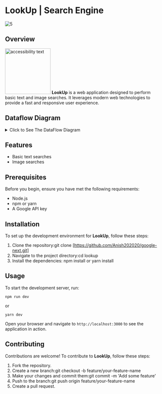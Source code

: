 # LookUp | Search Engine
<img src="https://i.ibb.co/j4Ggbd2/5.png" alt="5" border="0">

## Overview
<img src="https://i.pinimg.com/736x/39/e7/37/39e737ae72388916f070afdff4d06265.jpg" width="150"  height="150" alt="accessibility text">
<b>LookUp</b> is a web application designed to perform basic text and image searches. It leverages modern web technologies to provide a fast and responsive user experience.

## Dataflow Diagram
<details>
  <summary>Click to See The DataFlow Diagram</summary>

<img src="https://i.ibb.co/gFvk98X/diagram-export-8-30-2024-4-14-06-PM.png" alt="diagram-export-8-30-2024-4-14-06-PM" border="0">

The Above is the Dataflow Diagram of LookUp | Search Engine
</details>

## Features
- Basic text searches
- Image searches
## Prerequisites
Before you begin, ensure you have met the following requirements:

- Node.js
- npm or yarn
- A Google API key
## Installation
To set up the development environment for **LookUp**, follow these steps:

1. Clone the repository:git clone [https://github.com/Anish202020/google-next.git]
2. Navigate to the project directory:cd lookup
3. Install the dependencies: npm install or yarn install
## Usage
To start the development server, run:

```
npm run dev
```
or

```
yarn dev
```
Open your browser and navigate to `http://localhost:3000` to see the application in action.

## Contributing
Contributions are welcome! To contribute to **LookUp**, follow these steps:

1. Fork the repository.
2. Create a new branch:git checkout -b feature/your-feature-name
3. Make your changes and commit them:git commit -m 'Add some feature'
4. Push to the branch:git push origin feature/your-feature-name
5. Create a pull request.




